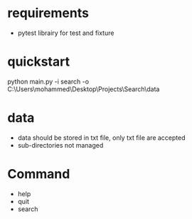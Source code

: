 # requirements
- pytest librairy for test and fixture

# quickstart
python main.py -i search -o C:\\Users\\mohammed\\Desktop\\Projects\\Search\\data

# data
- data should be stored in txt file, only txt file are accepted
- sub-directories not managed

# Command
- help
- quit
- search